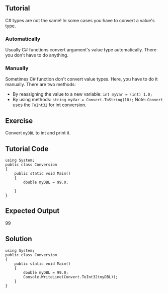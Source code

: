 Tutorial
--------
C# types are not the same! In some cases you have to convert a value's type.
### Automatically
Usually C# functions convert argument's value type automatically.
There you don't have to do anything.
### Manually
Sometimes C# function don't convert value types. Here, you have to do it manually.
There are two methods:

* By reassigning the value to a new variable: `int myVar = (int) 1.0;`
* By using methods: `string myVar = Convert.ToString(10);`
Note: `Convert` uses the `ToInt32` for int conversion.

Exercise
--------
Convert `myDBL` to int and print it.

Tutorial Code
-------------

    using System;
    public class Conversion
    {
        public static void Main()
        {
            double myDBL = 99.0;
        
        }
    }
    

Expected Output
---------------

99

Solution
--------

    using System;
    public class Conversion
    {
        public static void Main()
        {
            double myDBL = 99.0;
            Console.WriteLine(Convert.ToInt32(myDBL));
        }
    }
    
